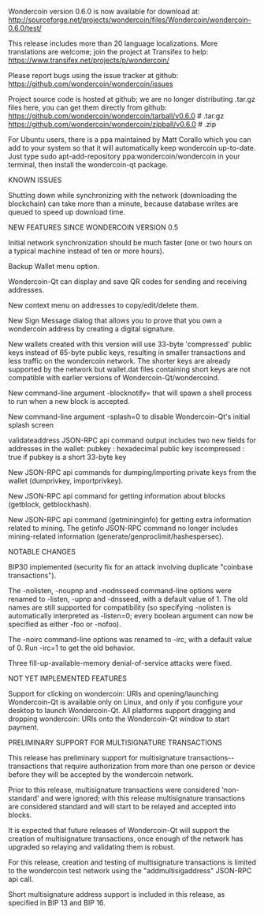 Wondercoin version 0.6.0 is now available for download at:
http://sourceforge.net/projects/wondercoin/files/Wondercoin/wondercoin-0.6.0/test/

This release includes more than 20 language localizations.
More translations are welcome; join the
project at Transifex to help:
https://www.transifex.net/projects/p/wondercoin/

Please report bugs using the issue tracker at github:
https://github.com/wondercoin/wondercoin/issues

Project source code is hosted at github; we are no longer
distributing .tar.gz files here, you can get them
directly from github:
https://github.com/wondercoin/wondercoin/tarball/v0.6.0  # .tar.gz
https://github.com/wondercoin/wondercoin/zipball/v0.6.0  # .zip

For Ubuntu users, there is a ppa maintained by Matt Corallo which
you can add to your system so that it will automatically keep
wondercoin up-to-date.  Just type
sudo apt-add-repository ppa:wondercoin/wondercoin
in your terminal, then install the wondercoin-qt package.


KNOWN ISSUES

Shutting down while synchronizing with the network
(downloading the blockchain) can take more than a minute,
because database writes are queued to speed up download
time.


NEW FEATURES SINCE WONDERCOIN VERSION 0.5

Initial network synchronization should be much faster
(one or two hours on a typical machine instead of ten or more
hours).

Backup Wallet menu option.

Wondercoin-Qt can display and save QR codes for sending
and receiving addresses.

New context menu on addresses to copy/edit/delete them.

New Sign Message dialog that allows you to prove that you
own a wondercoin address by creating a digital
signature.

New wallets created with this version will
use 33-byte 'compressed' public keys instead of
65-byte public keys, resulting in smaller
transactions and less traffic on the wondercoin
network. The shorter keys are already supported
by the network but wallet.dat files containing
short keys are not compatible with earlier
versions of Wondercoin-Qt/wondercoind.

New command-line argument -blocknotify=<command>
that will spawn a shell process to run <command> 
when a new block is accepted.

New command-line argument -splash=0 to disable
Wondercoin-Qt's initial splash screen

validateaddress JSON-RPC api command output includes
two new fields for addresses in the wallet:
pubkey : hexadecimal public key
iscompressed : true if pubkey is a short 33-byte key

New JSON-RPC api commands for dumping/importing
private keys from the wallet (dumprivkey, importprivkey).

New JSON-RPC api command for getting information about
blocks (getblock, getblockhash).

New JSON-RPC api command (getmininginfo) for getting
extra information related to mining. The getinfo
JSON-RPC command no longer includes mining-related
information (generate/genproclimit/hashespersec).



NOTABLE CHANGES

BIP30 implemented (security fix for an attack involving
duplicate "coinbase transactions").

The -nolisten, -noupnp and -nodnsseed command-line
options were renamed to -listen, -upnp and -dnsseed,
with a default value of 1. The old names are still
supported for compatibility (so specifying -nolisten
is automatically interpreted as -listen=0; every
boolean argument can now be specified as either
-foo or -nofoo).

The -noirc command-line options was renamed to
-irc, with a default value of 0. Run -irc=1 to
get the old behavior.

Three fill-up-available-memory denial-of-service
attacks were fixed.


NOT YET IMPLEMENTED FEATURES

Support for clicking on wondercoin: URIs and
opening/launching Wondercoin-Qt is available only on Linux,
and only if you configure your desktop to launch
Wondercoin-Qt. All platforms support dragging and dropping
wondercoin: URIs onto the Wondercoin-Qt window to start
payment.


PRELIMINARY SUPPORT FOR MULTISIGNATURE TRANSACTIONS

This release has preliminary support for multisignature
transactions-- transactions that require authorization
from more than one person or device before they
will be accepted by the wondercoin network.

Prior to this release, multisignature transactions
were considered 'non-standard' and were ignored;
with this release multisignature transactions are
considered standard and will start to be relayed
and accepted into blocks.

It is expected that future releases of Wondercoin-Qt
will support the creation of multisignature transactions,
once enough of the network has upgraded so relaying
and validating them is robust.

For this release, creation and testing of multisignature
transactions is limited to the wondercoin test network using
the "addmultisigaddress" JSON-RPC api call.

Short multisignature address support is included in this
release, as specified in BIP 13 and BIP 16.

